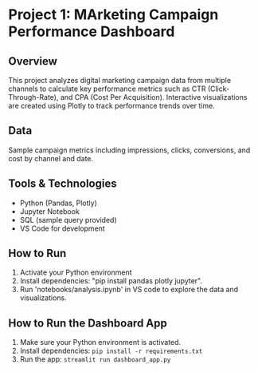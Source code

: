 # Project 1: MArketing Campaign Performance Dashboard

## Overview 
This project analyzes digital marketing campaign data from multiple channels to calculate key performance metrics such as CTR (Click-Through-Rate), and CPA (Cost Per Acquisition). Interactive visualizations are created using Plotly to track performance trends over time. 

## Data 
Sample campaign metrics including impressions, clicks, conversions, and cost by channel and date.

## Tools & Technologies
- Python (Pandas, Plotly)
- Jupyter Notebook
- SQL (sample query provided)
- VS Code for development

## How to Run 
1. Activate your Python environment 
2. Install dependencies: "pip install pandas plotly jupyter".
3. Run 'notebooks/analysis.ipynb' in VS code to explore the data and visualizations.

## How to Run the Dashboard App

1. Make sure your Python environment is activated.
2. Install dependencies: `pip install -r requirements.txt`
3. Run the app: `streamlit run dashboard_app.py`
